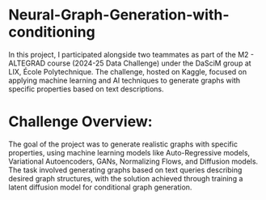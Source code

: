 # Neural-Graph-Generation-with-conditioning
In this project, I participated alongside two teammates as part of the M2 - ALTEGRAD course (2024-25 Data Challenge) under the DaSciM group at LIX, École Polytechnique. The challenge, hosted on Kaggle, focused on applying machine learning and AI techniques to generate graphs with specific properties based on text descriptions.  


# Challenge Overview:  

The goal of the project was to generate realistic graphs with specific properties, using machine learning models like Auto-Regressive models, Variational Autoencoders, GANs, Normalizing Flows, and Diffusion models. The task involved generating graphs based on text queries describing desired graph structures, with the solution achieved through training a latent diffusion model for conditional graph generation.

